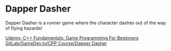 # Dapper Dasher
Dapper Dasher is a runner game where the character dashes out of the way of flying hazards!

[Udemy: C++ Fundamentals: Game Programming For Beginners](https://www.udemy.com/course/cpp-fundamentals/)
[GitLab/GameDev.tv/CPP Course/Dapper Dasher](https://gitlab.com/GameDevTV/CPPCourse/dapper-dasher/-/tree/master?ref_type=heads)
